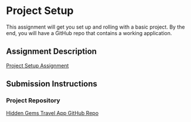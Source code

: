 # Project Setup
This assignment will get you set up and rolling with a basic project. By the end, you will have a GitHub repo that contains a working application.

## Assignment Description
[Project Setup Assignment](https://education.launchcode.org/liftoff/modules/assignments/project-setup)

## Submission Instructions

### Project Repository
[Hidden Gems Travel App GitHub Repo](https://github.com/LaunchCodeLiftoffProjects/HiddenGemTravelSpots)